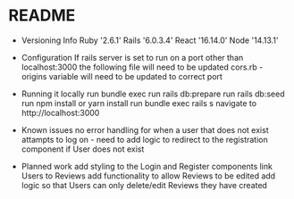 # README

* Versioning Info
    Ruby '2.6.1'
    Rails '6.0.3.4'
    React '16.14.0'
    Node '14.13.1'

* Configuration
    If rails server is set to run on a port other than localhost:3000 the following file will need to be updated 
    cors.rb - origins variable will need to be updated to correct port

* Running it locally
    run bundle exec 
    run rails db:prepare
    run rails db:seed
    run npm install or yarn install
    run bundle exec rails s
    navigate to http://localhost:3000

* Known issues
    no error handling for when a user that does not exist attampts to log on - need to add logic to redirect to the registration component if User does not exist

* Planned work
    add styling to the Login and Register components
    link Users to Reviews 
    add functionality to allow Reviews to be edited
    add logic so that Users can only delete/edit Reviews they have created
    
